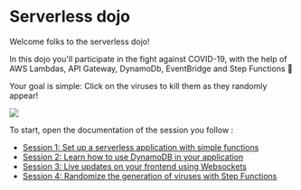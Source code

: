 # Serverless dojo

Welcome folks to the serverless dojo!

In this dojo you'll participate in the fight against COVID-19, with the help of AWS Lambdas, API Gateway, DynamoDb, EventBridge and Step Functions 💪

Your goal is simple: Click on the viruses to kill them as they randomly appear!

![](./assets/covid-clicker.png)

To start, open the documentation of the session you follow :

- [Session 1: Set up a serverless application with simple functions](./docs/session-1.md)
- [Session 2: Learn how to use DynamoDB in your application](./docs/session-2.md)
- [Session 3: Live updates on your frontend using Websockets](./docs/session-3.md)
- [Session 4: Randomize the generation of viruses with Step Functions](./docs/session-4.md)
